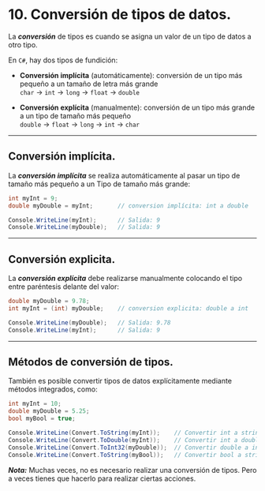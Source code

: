 # 10. Conversión de tipos de datos.

La ***conversión*** de tipos es cuando se asigna un valor de un tipo de datos a otro tipo.

En ``C#``, hay dos tipos de fundición:

- **Conversión implícita** (automáticamente): conversión de un tipo más pequeño a un tamaño de letra más grande  
    `char` -> `int` -> `long` -> `float` -> `double`  

- **Conversión explícita** (manualmente): conversión de un tipo más grande a un tipo de tamaño más pequeño  
    `double` -> `float` -> `long` -> `int` -> `char`

---
## Conversión implícita.

La ***conversión implícita*** se realiza automáticamente al pasar un tipo de tamaño más pequeño a un Tipo de tamaño más grande:

```csharp
int myInt = 9;
double myDouble = myInt;       // conversion implícita: int a double

Console.WriteLine(myInt);      // Salida: 9
Console.WriteLine(myDouble);   // Salida: 9
```

---
## Conversión explicita.

La ***conversión explícita*** debe realizarse manualmente colocando el tipo entre paréntesis delante del valor:

```csharp
double myDouble = 9.78;
int myInt = (int) myDouble;    // conversion explicita: double a int

Console.WriteLine(myDouble);   // Salida: 9.78
Console.WriteLine(myInt);      // Salida: 9
```

---
## Métodos de conversión de tipos.

También es posible convertir tipos de datos explícitamente mediante métodos integrados, como:

```csharp
int myInt = 10;
double myDouble = 5.25;
bool myBool = true;

Console.WriteLine(Convert.ToString(myInt));    // Convertir int a string
Console.WriteLine(Convert.ToDouble(myInt));    // Convertir int a double
Console.WriteLine(Convert.ToInt32(myDouble));  // Convertir double a int
Console.WriteLine(Convert.ToString(myBool));   // Convertir bool a string
```

***Nota:*** Muchas veces, no es necesario realizar una conversión de tipos. Pero a veces tienes que hacerlo para realizar ciertas acciones.


